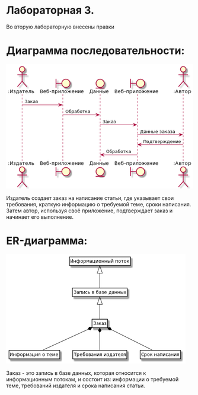 # Лабораторная 3.

Во вторую лабораторную внесены правки

# Диаграмма последовательности:

![Рисунок](https://github.com/BorisSilav/proektirovanie/blob/main/%D0%9B%D0%B0%D0%B1%D0%BE%D1%80%D0%B0%D1%82%D0%BE%D1%80%D0%BD%D0%B0%D1%8F%203/%D0%94%D0%B8%D0%B0%D0%B3_%D0%BF%D0%BE%D1%81%D0%BB%D0%B5%D0%B4%D0%BE%D0%B2%D0%B0%D1%82%D0%B5%D0%BB%D1%8C%D0%BD%D0%BE%D1%81%D1%82%D0%B8.png)

Издатель создает заказ на написание статьи, где указывает свои требования, краткую информацию о требуемой теме, сроки написания. Затем автор, используя своё приложение, подтверждает заказ и начинает его выполнение.

# ER-диаграмма:

![Рисунок](https://github.com/BorisSilav/proektirovanie/blob/main/%D0%9B%D0%B0%D0%B1%D0%BE%D1%80%D0%B0%D1%82%D0%BE%D1%80%D0%BD%D0%B0%D1%8F%203/er-diag.png)

Заказ - это запись в базе данных, которая относится к информационным потокам, и состоит из: информации о требуемой теме, требований издателя и срока написания статьи.

